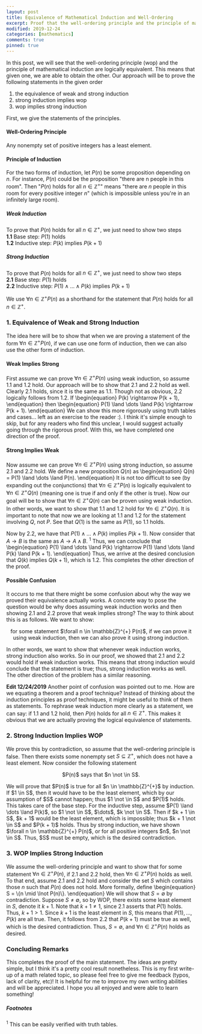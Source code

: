```yaml
---
layout: post
title: Equivalence of Mathematical Induction and Well-Ordering
excerpt: Proof that the well-ordering principle and the principle of mathematical induction are logically equivalent.
modified: 2019-12-24
categories: [mathematics]
comments: true
pinned: true
---
```


In this post, we will see that the well-ordering principle (wop) and the principle of mathematical induction are logically equivalent. This means that given one, we are able to obtain the other. Our approach will be to prove the following statements in the given order
1. the equivalence of weak and strong induction
2. strong induction implies wop
3. wop implies strong induction

First, we give the statements of the principles.

#### Well-Ordering Principle
Any nonempty set of positive integers has a least element.


#### Principle of Induction
For the two forms of induction, let $P(n)$ be some proposition depending on $n$. For instance, $P(n)$ could be the proposition "there are n people in this room". Then "$P(n)$ holds for all $n \in \mathbb{Z}^{+}$" means "there are $n$ people in this room for every positive integer $n$" (which is impossible unless you're in an infinitely large room).

##### Weak Induction
To prove that $P(n)$ holds for all $n \in \mathbb{Z}^{+}$, we just need to show two steps <br>
**1.1** Base step: $P(1)$ holds <br>
**1.2** Inductive step: $P(k)$ implies $P(k + 1)$

##### Strong Induction
To prove that $P(n)$ holds for all $n \in \mathbb{Z}^{+}$, we just need to show two steps <br>
**2.1** Base step: $P(1)$ holds <br>
**2.2** Inductive step: $P(1) \land \dots \land P(k)$ implies $P(k + 1)$

We use $\forall n \in \mathbb{Z}^{+} P(n)$ as a shorthand for the statement that $P(n)$ holds for all $n \in \mathbb{Z}^{+}$.

### 1. Equivalence of Weak and Strong Induction
The idea here will be to show that when we are proving a statement of the form $\forall n \in \mathbb{Z}^{+} P(n)$, if we can use one form of induction, then we can also use the other form of induction.

#### Weak Implies Strong
First assume we can prove $\forall n \in \mathbb{Z}^{+} P(n)$ using weak induction, so assume 1.1 and 1.2 hold. Our approach will be to show that 2.1 and 2.2 hold as well. Clearly 2.1 holds, since it is the same as 1.1. Though not as obvious, 2.2 logically follows from 1.2. If
\begin{equation}
P(k) \rightarrow P(k + 1),
\end{equation}
then
\begin{equation}
P(1) \land \dots \land P(k) \rightarrow P(k + 1).
\end{equation}
We can show this more rigorously using truth tables and cases... left as an exercise to the reader :). I think it's simple enough to skip, but for any readers who find this unclear, I would suggest actually going through the rigorous proof. With this, we have completed one direction of the proof.

#### Strong Implies Weak
Now assume we can prove $\forall n \in \mathbb{Z}^{+} P(n)$ using strong induction, so assume 2.1 and 2.2 hold. We define a new proposition $Q(n)$ as
\begin{equation}
Q(n) = P(1) \land \dots \land P(n).
\end{equation}
It is not too difficult to see (by expanding out the conjunctions) that $\forall n \in \mathbb{Z}^{+} P(n)$ is logically equivalent to $\forall n \in \mathbb{Z}^{+} Q(n)$ (meaning one is true if and only if the other is true). Now our goal will be to show that $\forall n \in \mathbb{Z}^{+} Q(n)$ can be proven using weak induction. In other words, we want to show that 1.1 and 1.2 hold for $\forall n \in \mathbb{Z}^{+} Q(n)$. It is important to note that now we are looking at 1.1 and 1.2 for the statement involving $Q$, not $P$. See that $Q(1)$ is the same as $P(1)$, so 1.1 holds.

Now by 2.2, we have that $P(1) \land \dots \land P(k)$ implies $P(k + 1)$. Now consider that $A \rightarrow B$ is the same as $A \rightarrow A \land B$. <sup>1</sup> Thus, we can conclude that
\begin{equation}
P(1) \land \dots \land P(k) \rightarrow P(1) \land \dots \land P(k) \land P(k + 1).
\end{equation}
Thus, we arrive at the desired conclusion that $Q(k)$ implies $Q(k + 1)$, which is 1.2. This completes the other direction of the proof.

#### Possible Confusion
It occurs to me that there might be some confusion about why the way we proved their equivalence actually works. A concrete way to pose the question would be why does assuming weak induction works and then showing 2.1 and 2.2 prove that weak implies strong? The way to think about this is as follows. We want to show:
<p style="text-align: center;">
for some statement $\forall n \in \mathbb{Z}^{+} P(n)$, if we can prove it using weak induction, then we can also prove it using strong induction.
</p>
In other words, we want to show that whenever weak induction works, strong induction also works. So in our proof, we showed that 2.1 and 2.2 would hold if weak induction works. This means that strong induction would conclude that the statement is true; thus, strong induction works as well. The other direction of the problem has a similar reasoning.

**Edit 12/24/2019** Another point of confusion was pointed out to me. How are we equating a theorem and a proof technique? Instead of thinking about the induction principles as proof techniques, it might be useful to think of them as statements. To rephrase weak induction more clearly as a statement, we can say: if 1.1 and 1.2 hold, then $P(n)$ holds for all $n \in \mathbb{Z}^{+}$. This makes it obvious that we are actually proving the logical equivalence of statements.

### 2. Strong Induction Implies WOP
We prove this by contradiction, so assume that the well-ordering principle is false. Then there exists some nonempty set $S \subseteq \mathbb{Z}^{+}$, which does not have a least element. Now consider the following statement
<p style="text-align: center;">
$P(n)$ says that $n \not \in S$.
</p>
We will prove that $P(n)$ is true for all $n \in \mathbb{Z}^{+}$ by induction. If $1 \in S$, then it would have to be the least element, which by our assumption of $S$ cannot happen; thus $1 \not \in S$ and $P(1)$ holds. This takes care of the base step. For the inductive step, assume $P(1) \land \dots \land P(k)$, so $1 \not \in S$, $\dots$, $k \not \in S$. Then if $k + 1 \in S$, $k + 1$ would be the least element, which is impossible; thus $k + 1 \not \in S$ and $P(k + 1)$ holds. Thus by strong induction, we have shown $\forall n \in \mathbb{Z}^{+} P(n)$, or for all positive integers $n$, $n \not \in S$. Thus, $S$ must be empty, which is the desired contradiction.

### 3. WOP Implies Strong Induction
We assume the well-ordering principle and want to show that for some statement $\forall n \in \mathbb{Z}^{+} P(n)$, if 2.1 and 2.2 hold, then $\forall n \in \mathbb{Z}^{+} P(n)$ holds as well. To that end, assume 2.1 and 2.2 hold and consider the set $S$ which contains those $n$ such that $P(n)$ does not hold. More formally, define
\begin{equation}
S = \\{n \mid \lnot P(n)\\}.
\end{equation}
We will show that $S = \emptyset$ by contradiction. Suppose $S \neq \emptyset$, so by WOP, there exists some least element in $S$, denote it $k + 1$. Note that $k + 1 \neq 1$, since 2.1 asserts that $P(1)$ holds. Thus, $k + 1 > 1$. Since $k + 1$ is the least element in $S$, this means that $P(1), \dots, P(k)$ are all true. Then, it follows from 2.2 that $P(k + 1)$ must be true as well, which is the desired contradiction. Thus, $S = \emptyset$, and $\forall n \in \mathbb{Z}^{+} P(n)$ holds as desired.

### Concluding Remarks
This completes the proof of the main statement. The ideas are pretty simple, but I think it's a pretty cool result nonetheless. This is my first write-up of a math related topic, so please feel free to give me feedback (typos, lack of clarity, etc)! It is helpful for me to improve my own writing abilities and will be appreciated. I hope you all enjoyed and were able to learn something!

##### Footnotes
<sup>1</sup> This can be easily verified with truth tables.
